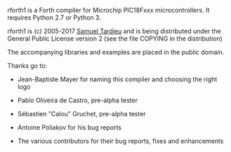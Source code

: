 rforth1 is a Forth compiler for Microchip PIC18Fxxx microcontrollers. It requires Python 2.7 or Python 3.

rforth1 is (c) 2005-2017 [Samuel Tardieu](sam@rfc1149.net)
and is being distributed under the General Public License version 2
(see the file COPYING in the distribution)

The accompanying libraries and examples are placed in the public domain.

Thanks go to:

  - Jean-Baptiste Mayer for naming this compiler and
    choosing the right logo

  - Pablo Oliveira de Castro, pre-alpha tester

  - Sébastien "Calou" Gruchet, pre-alpha tester

  - Antoine Poliakov for his bug reports

  - The various contributors for their bug reports, fixes and enhancements
